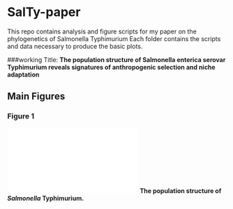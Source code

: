 # SalTy-paper
This repo contains analysis and figure scripts for my paper on the phylogenetics of Salmonella Typhimurium
Each folder contains the scripts and data necessary to produce the basic plots.

###working Title:
**The population structure of Salmonella enterica serovar Typhimurium reveals signatures of anthropogenic selection and niche adaptation**

## Main Figures
### Figure 1
![Figure 1](Figure_1/Figure_1.pdf)
**The population structure of *Salmonella* Typhimurium.**